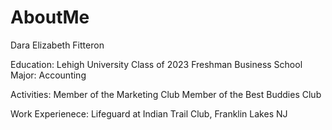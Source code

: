 # AboutMe
Dara Elizabeth Fitteron

Education:
Lehigh University Class of 2023
Freshman
Business School 
Major: Accounting

Activities:
Member of the Marketing Club
Member of the Best Buddies Club

Work Experienece:
Lifeguard at Indian Trail Club, Franklin Lakes NJ
